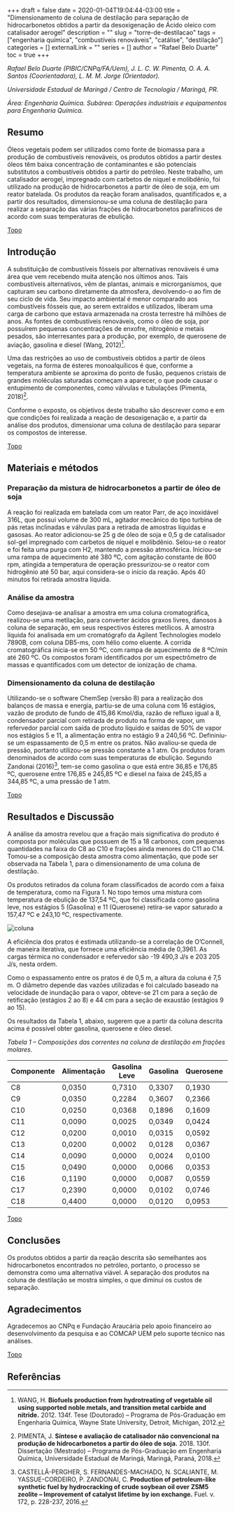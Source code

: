 +++ 
draft = false
date = 2020-01-04T19:04:44-03:00
title = "Dimensionamento de coluna de destilação para separação de hidrocarbonetos obtidos a partir  da desoxigenação de Ácido oleico com catalisador aerogel"
description = ""
slug = "torre-de-destilacao" 
tags = ["engenharia química", "combustíveis renováveis", "catálise", "destilação"]
categories = []
externalLink = ""
series = []
author = "Rafael Belo Duarte"
toc = true
+++

*Rafael Belo Duarte (PIBIC/CNPq/FA/Uem), J. L. C. W. Pimenta, O. A. A. Santos (Coorientadora), L. M. M. Jorge (Orientador).*

*Universidade Estadual de Maringá / Centro de Tecnologia / Maringá, PR.*

*Área: Engenharia Química. Subárea: Operações industriais e equipamentos para Engenharia Química.*

## Resumo

Óleos vegetais podem ser utilizados como fonte de biomassa para a produção de combustíveis renováveis, os produtos obtidos a partir destes óleos têm baixa concentração de contaminantes e são potenciais substitutos a combustíveis obtidos a partir do petróleo. Neste trabalho, um catalisador aerogel, impregnado com carbetos de níquel e molibdênio, foi utilizado na produção de hidrocarbonetos a partir de óleo de soja, em um reator batelada. Os produtos da reação foram analisados, quantificados e, a partir dos resultados, dimensionou-se uma coluna de destilação para realizar a separação das várias frações de hidrocarbonetos parafínicos de acordo com suas temperaturas de ebulição.

[Topo](#top)

## Introdução

A substituição de combustíveis fósseis por alternativas renováveis é uma área que vem recebendo muita atenção nos últimos anos. Tais combustíveis alternativos, vêm de plantas, animais e microrganismos, que capturam seu carbono diretamente da atmosfera, devolvendo-o ao fim de seu ciclo de vida. Seu impacto ambiental é menor comparado aos combustíveis fósseis que, ao serem extraídos e utilizados, liberam uma carga de carbono que estava armazenada na crosta terrestre há milhões de anos.
As fontes de combustíveis renováveis, como o óleo de soja, por possuírem pequenas concentrações de enxofre, nitrogênio e metais pesados, são interresantes para a produção, por exemplo, de querosene de aviação, gasolina e diesel (Wang, 2012)[^fn].
 
Uma das restrições ao uso de combustíveis obtidos a partir de óleos vegetais, na forma de ésteres monoalquílicos é que, conforme a temperatura ambiente se aproxima do ponto de fusão, pequenos cristais de grandes moléculas saturadas começam a aparecer, o que pode causar o entupimento de componentes, como válvulas e tubulações (Pimenta, 2018)[^fn1]. 

Conforme o exposto, os objetivos deste trabalho são descrever como e em que condições foi realizada a reação de desoxigenação e, a partir da análise dos produtos, dimensionar uma coluna de destilação para separar os compostos de interesse.

[Topo](#top)

## Materiais e métodos

### Preparação da mistura de hidrocarbonetos a partir de óleo de soja

A reação foi realizada em batelada com um reator Parr, de aço inoxidável 316L, que possui volume de 300 mL, agitador mecânico do tipo turbina de pás retas inclinadas e válvulas para a retirada de amostras líquidas e gasosas.   Ao reator adicionou-se 25 g de óleo de soja e 0,5 g de catalisador sol-gel impregnado com carbetos de níquel e molibdênio. Selou-se o reator e foi feita uma purga com H2, mantendo a pressão atmosférica. Iniciou-se uma rampa de aquecimento até 380 ºC, com agitação constante de 800 rpm, atingida a temperatura de operação pressurizou-se o reator com hidrogênio até 50 bar, aqui considera-se o início da reação. Após 40 minutos foi retirada amostra líquida.

### Análise da amostra

Como desejava-se analisar a amostra em uma coluna cromatográfica, realizou-se uma metilação, para converter ácidos graxos livres, danosos à coluna de separação, em seus respectivos ésteres metílicos.
A amostra líquida foi analisada em um cromatógrafo da Agilent Technologies modelo 7890B, com coluna DB5-ms, com hélio como eluente. A corrida cromatográfica inicia-se em 50 ºC, com rampa de aquecimento de 8 ºC/min até 260 ºC. Os compostos foram identificados por um espectrômetro de massas e quantificados com um detector de ionização de chama.

### Dimensionamento da coluna de destilação

Utilizando-se o software ChemSep (versão 8) para a realização dos balanços de massa e energia, partiu-se de uma coluna com 16 estágios, vazão de produto de fundo de 415,86 Kmol/dia, razão de refluxo igual a 8, condensador parcial com retirada de produto na forma de vapor, um refervedor parcial com saída de produto líquido e saídas de 50% de vapor nos estágios 5 e 11, a alimentação entra no estágio 9 a 240,56 ºC. Defininiu-se um espassamento de 0,5 m entre os pratos. Não avaliou-se queda de pressão, portanto utilizou-se  pressão constante a 1 atm. 
Os produtos foram denominados de acordo com suas temperaturas de ebulição. Segundo Zandonai (2016)[^fn2], tem-se como gasolina o que está entre 36,85 e 176,85 ºC, querosene entre 176,85 e 245,85 ºC e diesel na faixa de 245,85 a 344,85 ºC, a uma pressão de 1 atm.

[Topo](#top)

## Resultados e Discussão

A análise da amostra revelou que a fração mais significativa do produto é composta por moléculas que possuem de 15 a 18 carbonos, com pequenas quantidades na faixa do C8 ao C10 e frações ainda menores do C11 ao C14. Tomou-se a composição desta amostra como alimentação, que pode ser observada na Tabela 1, para o dimensionamento de uma  coluna de destilação.

Os produtos retirados da coluna foram classificados de acordo com a faixa de temperatura, como na Figura 1. No topo temos uma mistura com temperatura de ebulição de 137,54 ºC, que foi classificada como gasolina leve, nos estágios 5 (Gasolina) e 11 (Querosene) retira-se vapor saturado a 157,47 ºC e 243,10 ºC, respectivamente.

![coluna](/images/coluna.png "Figura 1 –  Coluna de destilação.")

A eficiência dos pratos é estimada utilizando-se a correlação de O’Connell, de maneira iterativa, que fornece uma eficiência média de 0,3961. As cargas térmica no condensador e refervedor são -19 490,3 J/s e 203 205 J/s, nesta ordem.

Como o espassamento entre os pratos é de 0,5 m, a altura da coluna é 7,5 m. O diâmetro depende das vazões utilizadas e foi calculado baseado na velocidade de inundação para o vapor, obteve-se 21 cm para a seção de retificação (estágios 2 ao 8) e 44 cm para a seção de exaustão (estágios 9 ao 15).

Os resultados da Tabela 1, abaixo, sugerem que a partir da coluna descrita acima é possível obter gasolina, querosene e óleo diesel.

*Tabela 1 – Composições das correntes na coluna de destilação em frações molares.*

|  			Componente 		     |  			Alimentação 		     |  			Gasolina 			Leve 		        |  			Gasolina 			 			 		           |  			Querosene 			 			 		           |  			Diesel 		     |
|--------------    |---------------    |-----------------       |--------------          |---------------          |----------    |
|  			C8 		     |  			0,0350 		     |  			0,7310 		     |  			0,3307 		     |  			0,1930 		     |  			0,0005 		     |
|  			C9 		     |  			0,0350 		     |  			0,2284 		     |  			0,3607 		     |  			0,2366 		     |  			0,0030 		     |
|  			C10 		     |  			0,0250 		     |  			0,0368 		     |  			0,1896 		     |  			0,1609 		     |  			0,0080 		     |
|  			C11 		     |  			0,0090 		     |  			0,0025 		     |  			0,0349 		     |  			0,0424 		     |  			0,0057 		     |
|  			C12 		     |  			0,0200 		     |  			0,0010 		     |  			0,0315 		     |  			0,0592 		     |  			0,0174 		     |
|  			C13 		     |  			0,0200 		     |  			0,0002 		     |  			0,0128 		     |  			0,0367 		     |  			0,0197 		     |
|  			C14 		     |  			0,0090 		     |  			0,0000 		     |  			0,0024 		     |  			0,0100 		     |  			0,0094 		     |
|  			C15 		     |  			0,0490 		     |  			0,0000 		     |  			0,0066 		     |  			0,0353 		     |  			0,0527 		     |
|  			C16 		     |  			0,1190 		     |  			0,0000 		     |  			0,0087 		     |  			0,0559 		     |  			0,1302 		     |
|  			C17 		     |  			0,2390 		     |  			0,0000 		     |  			0,0102 		     |  			0,0746 		     |  			0,2642 		     |
|  			C18 		     |  			0,4400 		     |  			0,0000 		     |  			0,0120 		     |  			0,0953 		     |  			0,4891 		     | 			0,4891 		 |

[Topo](#top)

## Conclusões

Os produtos obtidos a partir da reação descrita são semelhantes aos hidrocarbonetos encontrados no petróleo, portanto, o processo se demonstra como uma alternatíva viável.  A separação dos produtos na coluna de destilação se mostra simples, o que diminui os custos de separação.

## Agradecimentos

Agradecemos ao CNPq e Fundação Araucária pelo apoio financeiro ao desenvolvimento da pesquisa e ao COMCAP UEM pelo suporte técnico nas análises.

[Topo](#top)

## Referências

[^fn]: WANG, H. **Biofuels production from hydrotreating of vegetable oil using supported noble metals, and transition metal carbide and nitride.** 2012. 134f. Tese (Doutorado) – Programa de Pós-Graduação em Engenharia Química, Wayne State University, Detroit, Michigan, 2012.

[^fn1]: PIMENTA, J. **Síntese e avaliação de catalisador não convencional na produção de hidrocarbonetos a partir do óleo de soja.** 2018. 130f. Dissertação (Mestrado) – Programa de Pós-Graduação em Engenharia Química, Universidade Estadual de Maringá, Maringá, Paraná, 2018.

[^fn2]: CASTELLÃ-PERGHER, S. FERNANDES-MACHADO, N.   SCALIANTE, M. YASSUE-CORDEIRO, P. ZANDONAI, C. **Production of petroleum-like synthetic fuel by hydrocracking of crude soybean oil over ZSM5 zeolite – Improvement of catalyst lifetime by ion exchange.** Fuel. v. 172, p. 228-237, 2016.
